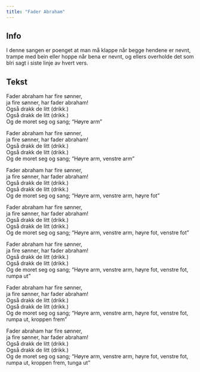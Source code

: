 ```yaml
---
title: "Fader Abraham"
---
```


Info
----

I denne sangen er poenget at man må klappe når begge hendene er nevnt,
trampe med bein eller hoppe når bena er nevnt, og ellers overholde det
som blri sagt i siste linje av hvert vers.

Tekst
-----

Fader abraham har fire sønner,  
ja fire sønner, har fader abraham!  
Også drakk de litt (drikk.)  
Også drakk de litt (drikk.)  
Og de moret seg og sang; “Høyre arm”

Fader abraham har fire sønner,  
ja fire sønner, har fader abraham!  
Også drakk de litt (drikk.)  
Også drakk de litt (drikk.)  
Og de moret seg og sang; “Høyre arm, venstre arm”

Fader abraham har fire sønner,  
ja fire sønner, har fader abraham!  
Også drakk de litt (drikk.)  
Også drakk de litt (drikk.)  
Og de moret seg og sang; “Høyre arm, venstre arm, høyre fot”

Fader abraham har fire sønner,  
ja fire sønner, har fader abraham!  
Også drakk de litt (drikk.)  
Også drakk de litt (drikk.)  
Og de moret seg og sang; “Høyre arm, venstre arm, høyre fot, venstre
fot”

Fader abraham har fire sønner,  
ja fire sønner, har fader abraham!  
Også drakk de litt (drikk.)  
Også drakk de litt (drikk.)  
Og de moret seg og sang; “Høyre arm, venstre arm, høyre fot, venstre
fot, rumpa ut”

Fader abraham har fire sønner,  
ja fire sønner, har fader abraham!  
Også drakk de litt (drikk.)  
Også drakk de litt (drikk.)  
Og de moret seg og sang; “Høyre arm, venstre arm, høyre fot, venstre
fot, rumpa ut, kroppen frem”

Fader abraham har fire sønner,  
ja fire sønner, har fader abraham!  
Også drakk de litt (drikk.)  
Også drakk de litt (drikk.)  
Og de moret seg og sang; “Høyre arm, venstre arm, høyre fot, venstre
fot, rumpa ut, kroppen frem, tunga ut”